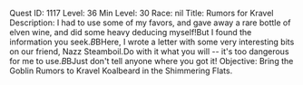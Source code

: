 Quest ID: 1117
Level: 36
Min Level: 30
Race: nil
Title: Rumors for Kravel
Description: I had to use some of my favors, and gave away a rare bottle of elven wine, and did some heavy deducing myself!But I found the information you seek.$B$BHere, I wrote a letter with some very interesting bits on our friend, Nazz Steamboil.Do with it what you will -- it's too dangerous for me to use.$B$BJust don't tell anyone where you got it!
Objective: Bring the Goblin Rumors to Kravel Koalbeard in the Shimmering Flats.
